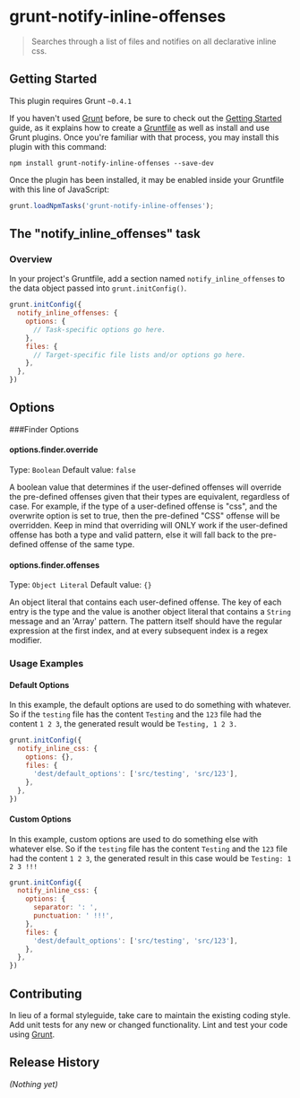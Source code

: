 # grunt-notify-inline-offenses

> Searches through a list of files and notifies on all declarative inline css.

## Getting Started
This plugin requires Grunt `~0.4.1`

If you haven't used [Grunt](http://gruntjs.com/) before, be sure to check out the [Getting Started](http://gruntjs.com/getting-started) guide, as it explains how to create a [Gruntfile](http://gruntjs.com/sample-gruntfile) as well as install and use Grunt plugins. Once you're familiar with that process, you may install this plugin with this command:

```shell
npm install grunt-notify-inline-offenses --save-dev
```

Once the plugin has been installed, it may be enabled inside your Gruntfile with this line of JavaScript:

```js
grunt.loadNpmTasks('grunt-notify-inline-offenses');
```

## The "notify_inline_offenses" task

### Overview
In your project's Gruntfile, add a section named `notify_inline_offenses` to the data object passed into `grunt.initConfig()`.

```js
grunt.initConfig({
  notify_inline_offenses: {
    options: {
      // Task-specific options go here.
    },
    files: {
      // Target-specific file lists and/or options go here.
    },
  },
})
```

## Options

###Finder Options

#### options.finder.override
Type: `Boolean`
Default value: `false`

A boolean value that determines if the user-defined offenses will override the pre-defined offenses given that their types are equivalent, regardless of case. For example, if the type of a user-defined offense is "css", and the overwrite option is set to true, then the pre-defined "CSS" offense will be overridden. Keep in mind that overriding will ONLY work if the user-defined offense has both a type and valid pattern, else it will fall back to the pre-defined offense of the same type.

#### options.finder.offenses
Type: `Object Literal`
Default value: `{}`

An object literal that contains each user-defined offense. The key of each entry is the type and the value is another object literal that contains a `String` message and an 'Array' pattern. The pattern itself should have the regular expression at the first index, and at every subsequent index is a regex modifier.

### Usage Examples

#### Default Options
In this example, the default options are used to do something with whatever. So if the `testing` file has the content `Testing` and the `123` file had the content `1 2 3`, the generated result would be `Testing, 1 2 3.`

```js
grunt.initConfig({
  notify_inline_css: {
    options: {},
    files: {
      'dest/default_options': ['src/testing', 'src/123'],
    },
  },
})
```

#### Custom Options
In this example, custom options are used to do something else with whatever else. So if the `testing` file has the content `Testing` and the `123` file had the content `1 2 3`, the generated result in this case would be `Testing: 1 2 3 !!!`

```js
grunt.initConfig({
  notify_inline_css: {
    options: {
      separator: ': ',
      punctuation: ' !!!',
    },
    files: {
      'dest/default_options': ['src/testing', 'src/123'],
    },
  },
})
```

## Contributing
In lieu of a formal styleguide, take care to maintain the existing coding style. Add unit tests for any new or changed functionality. Lint and test your code using [Grunt](http://gruntjs.com/).

## Release History
_(Nothing yet)_
